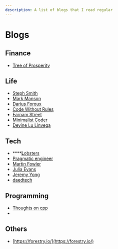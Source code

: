 ```yaml
---
description: A list of blogs that I read regular
---
```


# Blogs

## Finance

* [Tree of Prosperity ](http://treeofprosperity.blogspot.com/)

## Life

* [Steph Smith](https://blog.stephsmith.io/)
* [Mark Manson](https://markmanson.net/archive)
* [Darius Foroux](https://dariusforoux.com/blog/?utm_source=pocket)
* [Code Without Rules](https://codewithoutrules.com/)
* [Farnam Street](https://fs.blog/blog/)
* [Minimalist Coder](http://theminimalistcoder.com/)
* [Devine Lu Linvega](https://wiki.xxiivv.com/#devine+lu+linvega)

## Tech

* \*\*\*\*[**L**obsters](https://lobste.rs/)
* [Pragmatic engineer](https://blog.pragmaticengineer.com/)
* [Martin Fowler](https://martinfowler.com)
* [Julia Evans](https://jvns.ca/)
* [Jeremy Yong](https://www.jeremyong.com/)
* [daedtech](https://daedtech.com/)

## Programming

* [Thoughts on cpp](https://thoughts-on-cpp.com/)
* 
## Others

* [https://forestry.io/](https://forestry.io/)





